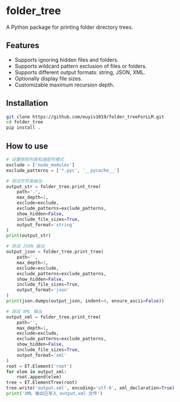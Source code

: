 # folder_tree

A Python package for printing folder directory trees.

## Features

- Supports ignoring hidden files and folders.
- Supports wildcard pattern exclusion of files or folders.
- Supports different output formats: string, JSON, XML.
- Optionally display file sizes.
- Customizable maximum recursion depth.

## Installation

```bash
git clone https://github.com/euyis1019/folder_treeForLLM.git
cd folder_tree
pip install .
```
## How to use

```python
# 设置排除列表和通配符模式
exclude = ['node_modules']
exclude_patterns = ['*.pyc', '__pycache__']

# 测试字符串输出
output_str = folder_tree.print_tree(
    path='.',
    max_depth=2,
    exclude=exclude,
    exclude_patterns=exclude_patterns,
    show_hidden=False,
    include_file_sizes=True,
    output_format='string'
)
print(output_str)

# 测试 JSON 输出
output_json = folder_tree.print_tree(
    path='',
    max_depth=1,
    exclude=exclude,
    exclude_patterns=exclude_patterns,
    show_hidden=False,
    include_file_sizes=True,
    output_format='json'
)
print(json.dumps(output_json, indent=4, ensure_ascii=False))

# 测试 XML 输出
output_xml = folder_tree.print_tree(
    path='',
    max_depth=1,
    exclude=exclude,
    exclude_patterns=exclude_patterns,
    show_hidden=False,
    include_file_sizes=True,
    output_format='xml'
)
root = ET.Element('root')
for elem in output_xml:
    root.append(elem)
tree = ET.ElementTree(root)
tree.write('output.xml', encoding='utf-8', xml_declaration=True)
print('XML 输出已写入 output.xml 文件')
```

